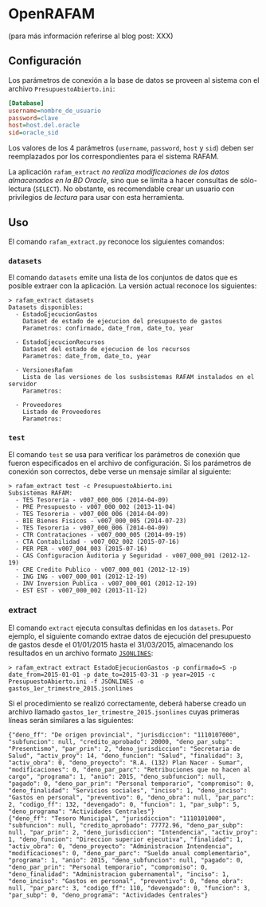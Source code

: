 # OpenRAFAM

(para más información referirse al blog post: XXX)

## Configuración

Los parámetros de conexión a la base de datos se proveen al sistema con el archivo `PresupuestoAbierto.ini`:

```ini
[Database]
username=nombre_de_usuario
password=clave
host=host.del.oracle
sid=oracle_sid
```

Los valores de los 4 parámetros (`username`, `password`, `host` y `sid`) deben ser reemplazados por los correspondientes para el sistema RAFAM.

La aplicación `rafam_extract` *no realiza modificaciones de los datos almacenados en la BD Oracle*, sino que se limita a hacer consultas de sólo-lectura (`SELECT`). No obstante, es recomendable crear un usuario con privilegios de _lectura_ para usar con esta herramienta.

## Uso

El comando `rafam_extract.py` reconoce los siguientes comandos:

### `datasets`

El comando `datasets` emite una lista de los conjuntos de datos que es posible extraer con la aplicación. La versión actual reconoce los siguientes:

```
> rafam_extract datasets
Datasets disponibles:
  - EstadoEjecucionGastos
    Dataset de estado de ejecucion del presupuesto de gastos
    Parametros: confirmado, date_from, date_to, year

  - EstadoEjecucionRecursos
    Dataset del estado de ejecucion de los recursos
    Parametros: date_from, date_to, year

  - VersionesRafam
    Lista de las versiones de los susbsistemas RAFAM instalados en el servidor
    Parametros:

  - Proveedores
    Listado de Proveedores
    Parametros:

```

### `test`

El comando `test` se usa para verificar los parámetros de conexión que fueron especificados en el archivo de configuración. Si los parámetros de conexión son correctos, debe verse un mensaje similar al siguiente:

```
> rafam_extract test -c PresupuestoAbierto.ini
Subsistemas RAFAM:
  - TES Tesoreria - v007_000_006 (2014-04-09)
  - PRE Presupuesto - v007_000_002 (2013-11-04)
  - TES Tesoreria - v007_000_006 (2014-04-09)
  - BIE Bienes Fisicos - v007_000_005 (2014-07-23)
  - TES Tesoreria - v007_000_006 (2014-04-09)
  - CTR Contrataciones - v007_000_005 (2014-09-19)
  - CTA Contabilidad - v007_002_002 (2015-07-16)
  - PER PER - v007_004_003 (2015-07-16)
  - CAS Configuracion Auditoria y Seguridad - v007_000_001 (2012-12-19)
  - CRE Credito Publico - v007_000_001 (2012-12-19)
  - ING ING - v007_000_001 (2012-12-19)
  - INV Inversion Publica - v007_000_001 (2012-12-19)
  - EST EST - v007_000_002 (2013-11-12)
```

### extract

El comando `extract` ejecuta consultas definidas en los `datasets`. Por ejemplo, el siguiente comando extrae datos de ejecución del presupuesto de gastos desde el 01/01/2015 hasta el 31/03/2015, almacenando los resultados en un archivo formato [`JSONLINES`](http://jsonlines.org/):

```
> rafam_extract extract EstadoEjecucionGastos -p confirmado=S -p date_from=2015-01-01 -p date_to=2015-03-31 -p year=2015 -c PresupuestoAbierto.ini -f JSONLINES -o gastos_1er_trimestre_2015.jsonlines
```

Si el procedimiento se realizó correctamente, deberá haberse creado un archivo llamado `gastos_1er_trimestre_2015.jsonlines` cuyas primeras líneas
serán similares a las siguientes:

```
{"deno_ff": "De origen provincial", "jurisdiccion": "1110107000", "subfuncion": null, "credito_aprobado": 20000, "deno_par_subp": "Presentismo", "par_prin": 2, "deno_jurisdiccion": "Secretaria de Salud", "activ_proy": 14, "deno_funcion": "Salud", "finalidad": 3, "activ_obra": 0, "deno_proyecto": "R.A. (132) Plan Nacer - Sumar", "modificaciones": 0, "deno_par_parc": "Retribuciones que no hacen al cargo", "programa": 1, "anio": 2015, "deno_subfuncion": null, "pagado": 0, "deno_par_prin": "Personal temporario", "compromiso": 0, "deno_finalidad": "Servicios sociales", "inciso": 1, "deno_inciso": "Gastos en personal", "preventivo": 0, "deno_obra": null, "par_parc": 2, "codigo_ff": 132, "devengado": 0, "funcion": 1, "par_subp": 5, "deno_programa": "Actividades Centrales"}
{"deno_ff": "Tesoro Municipal", "jurisdiccion": "1110101000", "subfuncion": null, "credito_aprobado": 77772.96, "deno_par_subp": null, "par_prin": 2, "deno_jurisdiccion": "Intendencia", "activ_proy": 1, "deno_funcion": "Direccion superior ejecutiva", "finalidad": 1, "activ_obra": 0, "deno_proyecto": "Administracion Intendencia", "modificaciones": 0, "deno_par_parc": "Sueldo anual complementario", "programa": 1, "anio": 2015, "deno_subfuncion": null, "pagado": 0, "deno_par_prin": "Personal temporario", "compromiso": 0, "deno_finalidad": "Administracion gubernamental", "inciso": 1, "deno_inciso": "Gastos en personal", "preventivo": 0, "deno_obra": null, "par_parc": 3, "codigo_ff": 110, "devengado": 0, "funcion": 3, "par_subp": 0, "deno_programa": "Actividades Centrales"}
```
